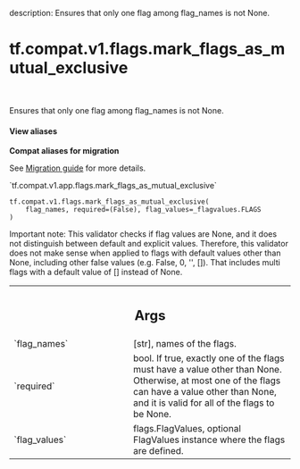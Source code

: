 description: Ensures that only one flag among flag_names is not None.

<div itemscope itemtype="http://developers.google.com/ReferenceObject">
<meta itemprop="name" content="tf.compat.v1.flags.mark_flags_as_mutual_exclusive" />
<meta itemprop="path" content="Stable" />
</div>

# tf.compat.v1.flags.mark_flags_as_mutual_exclusive

<!-- Insert buttons and diff -->

<table class="tfo-notebook-buttons tfo-api nocontent" align="left">

</table>



Ensures that only one flag among flag_names is not None.

<section class="expandable">
  <h4 class="showalways">View aliases</h4>
  <p>
<b>Compat aliases for migration</b>
<p>See
<a href="https://www.tensorflow.org/guide/migrate">Migration guide</a> for
more details.</p>
<p>`tf.compat.v1.app.flags.mark_flags_as_mutual_exclusive`</p>
</p>
</section>

<pre class="devsite-click-to-copy prettyprint lang-py tfo-signature-link">
<code>tf.compat.v1.flags.mark_flags_as_mutual_exclusive(
    flag_names, required=(False), flag_values=_flagvalues.FLAGS
)
</code></pre>



<!-- Placeholder for "Used in" -->

Important note: This validator checks if flag values are None, and it does not
distinguish between default and explicit values. Therefore, this validator
does not make sense when applied to flags with default values other than None,
including other false values (e.g. False, 0, '', []). That includes multi
flags with a default value of [] instead of None.

<!-- Tabular view -->
 <table class="responsive fixed orange">
<colgroup><col width="214px"><col></colgroup>
<tr><th colspan="2"><h2 class="add-link">Args</h2></th></tr>

<tr>
<td>
`flag_names`
</td>
<td>
[str], names of the flags.
</td>
</tr><tr>
<td>
`required`
</td>
<td>
bool. If true, exactly one of the flags must have a value other
than None. Otherwise, at most one of the flags can have a value other
than None, and it is valid for all of the flags to be None.
</td>
</tr><tr>
<td>
`flag_values`
</td>
<td>
flags.FlagValues, optional FlagValues instance where the flags
are defined.
</td>
</tr>
</table>

